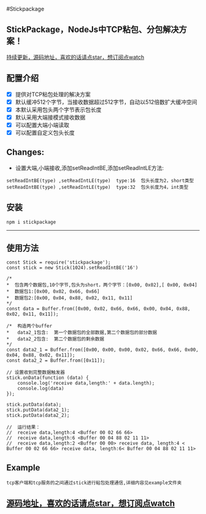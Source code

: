 #Stickpackage


##  StickPackage，NodeJs中TCP粘包、分包解决方案！

[持续更新，源码地址，喜欢的话请点star，想订阅点watch](https://github.com/lvgithub/stickPackage.git)

## 配置介绍

* [x] 提供对TCP粘包处理的解决方案
* [x] 默认缓冲512个字节，当接收数据超过512字节，自动以512倍数扩大缓冲空间
* [x] 本默认采用包头两个字节表示包长度
* [x] 默认采用大端接模式接收数据
* [x] 可以配置大端小端读取
* [x] 可以配置自定义包头长度

## Changes:

* 设置大端,小端接收,添加setReadIntBE,添加setReadIntLE方法:
```
setReadIntBE(type) ,setReadIntLE(type)  type:16  包头长度为2，short类型
setReadIntBE(type) ,setReadIntLE(type)  type:32  包头长度为4，int类型
```
## 安装
```
npm i stickpackage
```
---

## 使用方法
```
const Stick = require('stickpackage');
const stick = new Stick(1024).setReadIntBE('16')

/*
*  包含两个数据包,10个字节,包头为short，两个字节：[0x00, 0x02],[ 0x00, 0x04]
*  数据包1:[0x00, 0x02, 0x66, 0x66]
*  数据包2:[0x00, 0x04, 0x88, 0x02, 0x11, 0x11]
*/
const data = Buffer.from([0x00, 0x02, 0x66, 0x66, 0x00, 0x04, 0x88, 0x02, 0x11, 0x11]);

/*  构造两个buffer
*   data2_1包含:  第一个数据包的全部数据,第二个数据包的部分数据	
*   data2_2包含:  第二个数据包的剩余数据
*/
const data2_1 = Buffer.from([0x00, 0x00, 0x00, 0x02, 0x66, 0x66, 0x00, 0x04, 0x88, 0x02, 0x11]);
const data2_2 = Buffer.from([0x11]);

// 设置收到完整数据触发器
stick.onData(function (data) {
    console.log('receive data,length:' + data.length);
    console.log(data)
});

stick.putData(data);        
stick.putData(data2_1);
stick.putData(data2_2);  

//  运行结果：   
//  receive data,length:4 <Buffer 00 02 66 66>  
//  receive data,length:6 <Buffer 00 04 88 02 11 11>
//  receive data,length:2 <Buffer 00 00> receive data, length:4 < Buffer 00 02 66 66> receive data, length:6< Buffer 00 04 88 02 11 11>
```

## Example
    tcp客户端和tcp服务的之间通过stick进行粘包处理通信,详细内容见example文件夹

## [源码地址，喜欢的话请点star，想订阅点watch](https://github.com/lvgithub/stickPackage.git)
